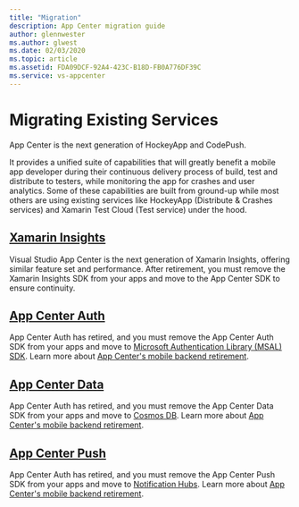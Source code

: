 ```yaml
---
title: "Migration"
description: App Center migration guide
author: glennwester
ms.author: glwest
ms.date: 02/03/2020
ms.topic: article
ms.assetid: FDA09DCF-92A4-423C-B18D-FB0A776DF39C
ms.service: vs-appcenter
---
```


# Migrating Existing Services

App Center is the next generation of HockeyApp and CodePush.

It provides a unified suite of capabilities that will greatly benefit a mobile app developer during their continuous delivery process of build, test and distribute to testers, while monitoring the app for crashes and user analytics. Some of these capabilities are built from ground-up while most others are using existing services like HockeyApp (Distribute & Crashes services) and Xamarin Test Cloud (Test service) under the hood.


<!-- ## [Microsoft CodePush](~/migration/codepush/index.md) Ian Geoghegan placeholder -->

## [Xamarin Insights](~/migration/xamarin-insights/index.md)

Visual Studio App Center is the next generation of Xamarin Insights, offering similar feature set and performance. After retirement, you must remove the Xamarin Insights SDK from your apps and move to the App Center SDK to ensure continuity.

## [App Center Auth](~/migration/auth/index.md)

App Center Auth has retired, and you must remove the App Center Auth SDK from your apps and move to [Microsoft Authentication Library (MSAL) SDK](https://docs.microsoft.com/azure/active-directory/develop/msal-overview). Learn more about [App Center's mobile backend retirement](https://devblogs.microsoft.com/appcenter/app-center-mbaas-retirement/). 

## [App Center Data](~/migration/data/index.md)

App Center Auth has retired, and you must remove the App Center Data SDK from your apps and move to [Cosmos DB](https://docs.microsoft.com/azure/cosmos-db/). Learn more about [App Center's mobile backend retirement](https://devblogs.microsoft.com/appcenter/app-center-mbaas-retirement/).

## [App Center Push](~/migration/push/index.md)

App Center Auth has retired, and you must remove the App Center Push SDK from your apps and move to [Notification Hubs](https://docs.microsoft.com/azure/notification-hubs/). Learn more about [App Center's mobile backend retirement](https://devblogs.microsoft.com/appcenter/app-center-mbaas-retirement/).
